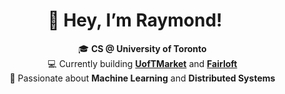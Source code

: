 <h1 align="center">👋 Hey, I’m Raymond!</h1>

<div align="center">

<ul style="list-style-type: none;">
  <li>🎓 <strong>CS @ University of Toronto</strong></li>
  <li>💻 Currently building <strong><a href="#">UofTMarket</a></strong> and <strong><a href="#">Fairloft</a></strong></li>
  <li>🚀 Passionate about <strong>Machine Learning</strong> and <strong>Distributed Systems</strong></li>
</ul>

</div>
